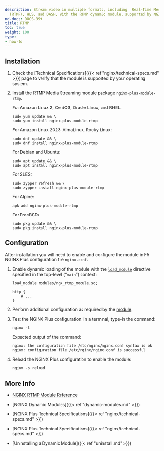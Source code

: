 ```yaml
---
description: Stream video in multiple formats, including  Real-Time Messaging Protocol
  (RTMP), HLS, and DASH, with the RTMP dynamic module, supported by NGINX, Inc.
nd-docs: DOCS-399
title: RTMP
toc: true
weight: 100
type:
- how-to
---
```


<span id="install"></span>
## Installation

1. Check the [Technical Specifications]({{< ref "nginx/technical-specs.md" >}}) page to verify that the module is supported by your operating system.

2. Install the RTMP Media Streaming module package `nginx-plus-module-rtmp`.

   For Amazon Linux 2, CentOS, Oracle Linux, and RHEL:

   ```shell
   sudo yum update && \
   sudo yum install nginx-plus-module-rtmp
   ```

   For Amazon Linux 2023, AlmaLinux, Rocky Linux:

   ```shell
   sudo dnf update && \
   sudo dnf install nginx-plus-module-rtmp
   ```

   For Debian and Ubuntu:

   ```shell
   sudo apt update && \
   sudo apt install nginx-plus-module-rtmp
   ```

   For SLES:

   ```shell
   sudo zypper refresh && \
   sudo zypper install nginx-plus-module-rtmp
   ```

   For Alpine:

   ```shell
   apk add nginx-plus-module-rtmp
   ```

   For FreeBSD:

   ```shell
   sudo pkg update && \
   sudo pkg install nginx-plus-module-rtmp
   ```


<span id="configure"></span>

## Configuration

After installation you will need to enable and configure the module in F5 NGINX Plus configuration file `nginx.conf`.

1. Enable dynamic loading of the module with the [`load_module`](https://nginx.org/en/docs/ngx_core_module.html#load_module) directive specified in the top-level (“`main`”) context:

   ```nginx
   load_module modules/ngx_rtmp_module.so;

   http {
       # ...
   }
   ```

2. Perform additional configuration as required by the [module](https://github.com/arut/nginx-rtmp-module).

3. Test the NGINX Plus configuration. In a terminal, type-in the command:

    ```shell
    nginx -t
    ```

    Expected output of the command:

    ```shell
    nginx: the configuration file /etc/nginx/nginx.conf syntax is ok
    nginx: configuration file /etc/nginx/nginx.conf is successful
    ```

4. Reload the NGINX Plus configuration to enable the module:

    ```shell
    nginx -s reload
    ```


<span id="info"></span>
## More Info

- [NGINX RTMP Module Reference](https://github.com/arut/nginx-rtmp-module)

- [NGINX Dynamic Modules]({{< ref "dynamic-modules.md" >}})

- [NGINX Plus Technical Specifications]({{< ref "nginx/technical-specs.md" >}})

- [NGINX Plus Technical Specifications]({{< ref "nginx/technical-specs.md" >}})

- [Uninstalling a Dynamic Module]({{< ref "uninstall.md" >}})

